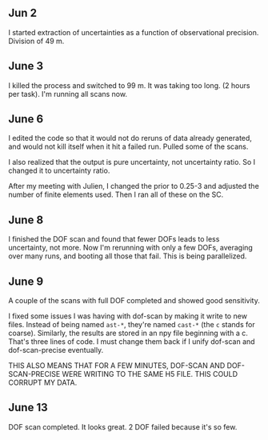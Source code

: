 ## Jun 2

I started extraction of uncertainties as a function of observational precision. Division of 49 m.

## June 3

I killed the process and switched to 99 m. It was taking too long. (2 hours per task). I'm running all scans now.

## June 6

I edited the code so that it would not do reruns of data already generated, and would not kill itself when it hit a failed run. Pulled some of the scans.

I also realized that the output is pure uncertainty, not uncertainty ratio. So I changed it to uncertainty ratio.

After my meeting with Julien, I changed the prior to 0.25-3 and adjusted the number of finite elements used. Then I ran all of these on the SC.

## June 8

I finished the DOF scan and found that fewer DOFs leads to less uncertainty, not more. Now I'm rerunning with only a few DOFs, averaging over many runs, and booting all those that fail. This is being parallelized.

## June 9

A couple of the scans with full DOF completed and showed good sensitivity.

I fixed some issues I was having with dof-scan by making it write to new files. Instead of being named `ast-*`, they're named `cast-*` (the `c` stands for coarse). Similarly, the results are stored in an npy file beginning with a c. That's three lines of code. I must change them back if I unify dof-scan and dof-scan-precise eventually.

THIS ALSO MEANS THAT FOR A FEW MINUTES, DOF-SCAN AND DOF-SCAN-PRECISE WERE WRITING TO THE SAME H5 FILE. THIS COULD CORRUPT MY DATA.

## June 13

DOF scan completed. It looks great. 2 DOF failed because it's so few.